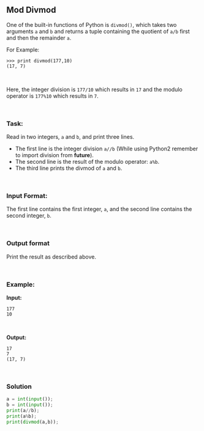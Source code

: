 ## Mod Divmod

One of the built-in functions of Python is `divmod()`, which takes two arguments `a` and `b` and returns a tuple containing the quotient of `a/b` first and then the remainder `a`.

For Example:

```
>>> print divmod(177,10)
(17, 7)

```
<br>

Here, the integer division is `177/10` which results in `17` and the modulo operator is `177%10` which results in `7`.

<br>

### Task:

Read in two integers, `a` and `b`, and print three lines.

* The first line is the integer division `a//b` (While using Python2 remember to import division from __future__).
* The second line is the result of the modulo operator: `a%b`.
* The third line prints the divmod of `a` and `b`.

<br>

### Input Format:

The first line contains the first integer, `a`, and the second line contains the second integer, `b`.

<br>

### Output format

Print the result as described above.

<br>

### Example:

**Input:**

```
177
10

```
<br>

**Output:**

```
17
7
(17, 7)

```
<br>

### Solution 

```python
a = int(input());
b = int(input());
print(a//b);
print(a%b);
print(divmod(a,b));
```
<br>

